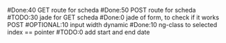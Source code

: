 #Done:40 GET route for scheda
#Done:50 POST route for scheda
#TODO:30 jade for GET scheda
#Done:0 jade of form, to check if it works POST
#OPTIONAL:10 input width dynamic
#Done:10 ng-class to selected index == pointer
#TODO:0 add start and end date
